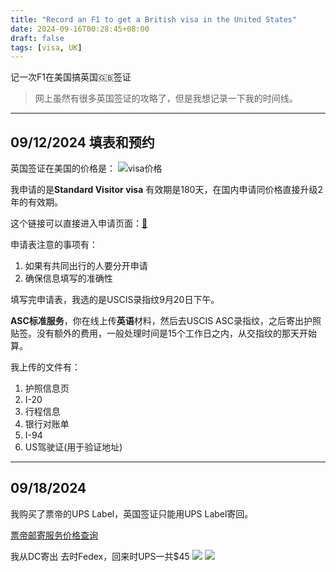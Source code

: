 ```yaml
---
title: "Record an F1 to get a British visa in the United States"
date: 2024-09-16T00:28:45+08:00
draft: false
tags: [visa, UK]
---
```


记一次F1在美国搞英国🇬🇧签证
> 网上虽然有很多英国签证的攻略了，但是我想记录一下我的时间线。
- - -
## 09/12/2024 填表和预约
英国签证在美国的价格是：
![visa价格](https://yun.cmand.top/uploads/blog/visa.png "价格")

我申请的是**Standard Visitor visa** 有效期是180天，在国内申请同价格直接升级2年的有效期。

这个链接可以直接进入申请页面：[🔗](https://visas-immigration.service.gov.uk/apply-visa-type/visit)

申请表注意的事项有：
1. 如果有共同出行的人要分开申请
2. 确保信息填写的准确性


填写完申请表，我选的是USCIS录指纹9月20日下午。

**ASC标准服务**，你在线上传**英语**材料，然后去USCIS ASC录指纹，之后寄出护照贴签。没有额外的费用，一般处理时间是15个工作日之内，从交指纹的那天开始算。

 我上传的文件有：
1. 护照信息页
2. I-20 
3. 行程信息
4. 银行对账单
5. I-94
6. US驾驶证(用于验证地址)
- - -
## 09/18/2024 
我购买了票帝的UPS Label，英国签证只能用UPS Label寄回。

[票帝邮寄服务价格查询](https://docs.google.com/spreadsheets/d/1zfc-xUQgRe-Dt4i2U23S59GWOXD1LPompKMI-w2ULfM/edit)

我从DC寄出 去时Fedex，回来时UPS一共$45
![](https://r2webp.cmand.top/https://r2.cmand.top/freeman-zhou-oV9hp8wXkPE-unsplash.jpg)
![](https://r2webp.cmand.top/https://r2.cmand.top/freeman-zhou-oV9hp8wXkPE-unsplash.jpg)
